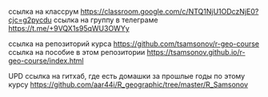 ссылка на классрум https://classroom.google.com/c/NTQ1NjU1ODczNjE0?cjc=g2pycdu
ссылка на группу в телеграме https://t.me/+9VQX1s95qWU3OWYy

ссылка на репозиторий курса https://github.com/tsamsonov/r-geo-course
ссылка на пособие в этом репозитории https://tsamsonov.github.io/r-geo-course/index.html

UPD ссылка на гитхаб, где есть домашки за прошлые годы по этому курсу
https://github.com/aar44i/R_geographic/tree/master/R_Samsonov
